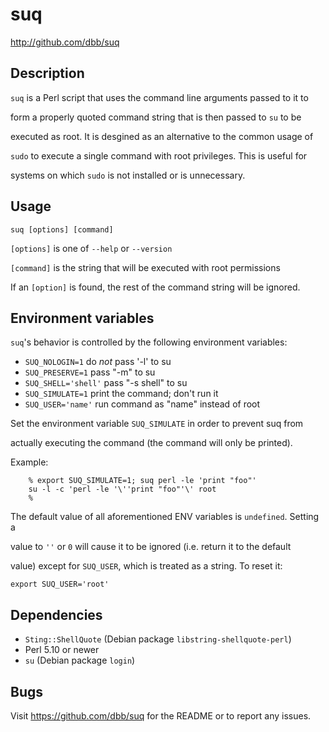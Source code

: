# suq 

<http://github.com/dbb/suq>

## Description
`suq` is a Perl script that uses the command line arguments passed to it to

form a properly quoted command string that is then passed to `su` to be

executed as root. It is desgined as an alternative to the common usage of

`sudo` to execute a single command with root privileges. This is useful for

systems on which `sudo` is not installed or is unnecessary.


## Usage
`suq [options] [command]`

`[options]` is one of `--help` or `--version`

`[command]` is the string that will be executed with root permissions

If an `[option]` is found, the rest of the command string will be ignored.

## Environment variables
`suq`'s behavior is controlled by the following environment variables:

* `SUQ_NOLOGIN=1`           do *not* pass '-l' to su
* `SUQ_PRESERVE=1`          pass "-m" to su
* `SUQ_SHELL='shell'`       pass "-s shell" to su
* `SUQ_SIMULATE=1`          print the command; don't run it
* `SUQ_USER='name'`         run command as "name" instead of root


Set the environment variable `SUQ_SIMULATE` in order to prevent suq from

actually executing the command (the command will only be printed).

Example:

```
    % export SUQ_SIMULATE=1; suq perl -le 'print "foo"'
    su -l -c 'perl -le '\''print "foo"'\' root
    % 
```

The default value of all aforementioned ENV variables is `undefined`. Setting a

value to `''` or `0` will cause it to be ignored (i.e. return it to the default

value) except for `SUQ_USER`, which is treated as a string. To reset it:

`export SUQ_USER='root'`


## Dependencies

* `Sting::ShellQuote` (Debian package `libstring-shellquote-perl`)
* Perl 5.10 or newer
* `su` (Debian package `login`)

## Bugs
Visit https://github.com/dbb/suq for the README or to report any issues.

